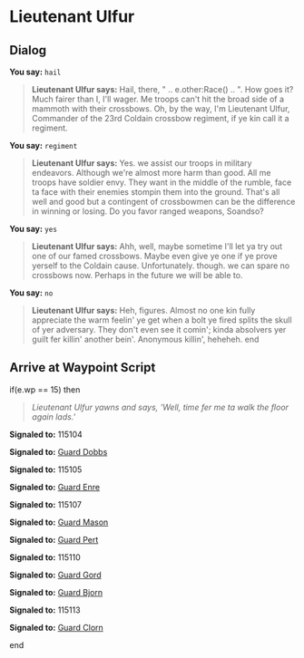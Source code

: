 # Lieutenant Ulfur


## Dialog

**You say:** `hail`



>**Lieutenant Ulfur says:** Hail, there, " .. e.other:Race() .. ". How goes it? Much fairer than I, I'll wager. Me troops can't hit the broad side of a mammoth with their crossbows. Oh, by the way, I'm Lieutenant Ulfur, Commander of the 23rd Coldain crossbow regiment, if ye kin call it a regiment.

**You say:** `regiment`



>**Lieutenant Ulfur says:** Yes. we assist our troops in military endeavors. Although we're almost more harm than good. All me troops have soldier envy. They want in the middle of the rumble, face ta face with their enemies stompin them into the ground. That's all well and good but a contingent of crossbowmen can be the difference in winning or losing. Do you favor ranged weapons, Soandso?

**You say:** `yes`



>**Lieutenant Ulfur says:** Ahh, well, maybe sometime I'll let ya try out one of our famed crossbows. Maybe even give ye one if ye prove yerself to the Coldain cause. Unfortunately. though. we can spare no crossbows now. Perhaps in the future we will be able to.

**You say:** `no`



>**Lieutenant Ulfur says:** Heh, figures. Almost no one kin fully appreciate the warm feelin' ye get when a bolt ye fired splits the skull of yer adversary. They don't even see it comin'; kinda absolvers yer guilt fer killin' another bein'. Anonymous killin', heheheh.
end



## Arrive at Waypoint Script

if(e.wp == 15) then


>*Lieutenant Ulfur yawns and says, 'Well, time fer me ta walk the floor again lads.'*


**Signaled to:** 115104


**Signaled to:**  [Guard Dobbs](/npc/115206)


**Signaled to:** 115105


**Signaled to:**  [Guard Enre](/npc/115207)


**Signaled to:** 115107


**Signaled to:**  [Guard Mason](/npc/115208)


**Signaled to:**  [Guard Pert](/npc/115109)


**Signaled to:** 115110


**Signaled to:**  [Guard Gord](/npc/115209)


**Signaled to:**  [Guard Bjorn](/npc/115112)


**Signaled to:** 115113


**Signaled to:**  [Guard Clorn](/npc/115211)

end
